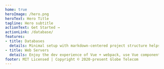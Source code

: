 ```yaml
---
home: true
heroImage: /hero.png
heroText: Hero Title
tagline: Hero subtitle
actionText: Get Started →
actionLink: /database/
features:
- title: Databases
  details: Minimal setup with markdown-centered project structure helps you focus on writing. 
- title: Web Servers 
  details: Enjoy the dev experience of Vue + webpack, use Vue components in markdown, and develop custom themes with Vue.
footer: MIT Licensed | Copyright © 2020-present Globe Telecom
---
```

